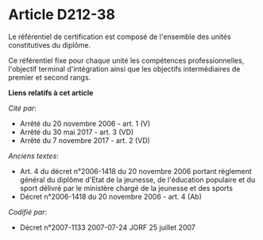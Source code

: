 # Article D212-38

Le référentiel de certification est composé de l'ensemble des unités constitutives du diplôme.

Ce référentiel fixe pour chaque unité les compétences professionnelles, l'objectif terminal d'intégration ainsi que les
objectifs intermédiaires de premier et second rangs.

**Liens relatifs à cet article**

_Cité par_:

  - Arrêté du 20 novembre 2006 - art. 1 (V)
  - Arrêté du 30 mai 2017 - art. 3 (VD)
  - Arrêté du 7 novembre 2017 - art. 2 (VD)

_Anciens textes_:

  - Art. 4 du décret n°2006-1418 du 20 novembre 2006 portant règlement général du diplôme d'Etat de la jeunesse, de l'éducation populaire et du sport délivré par le ministère chargé de la jeunesse et des sports
  - Décret n°2006-1418 du 20 novembre 2006 - art. 4 (Ab)

_Codifié par_:

  - Décret n°2007-1133 2007-07-24 JORF 25 juillet 2007
